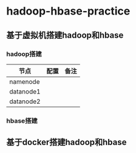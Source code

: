 # hadoop-hbase-practice

## 基于虚拟机搭建hadoop和hbase

### hadoop搭建

|节点|配置|备注|
|---|---|---|
|namenode|||
|datanode1|||
|datanode2|||

### hbase搭建

## 基于docker搭建hadoop和hbase
